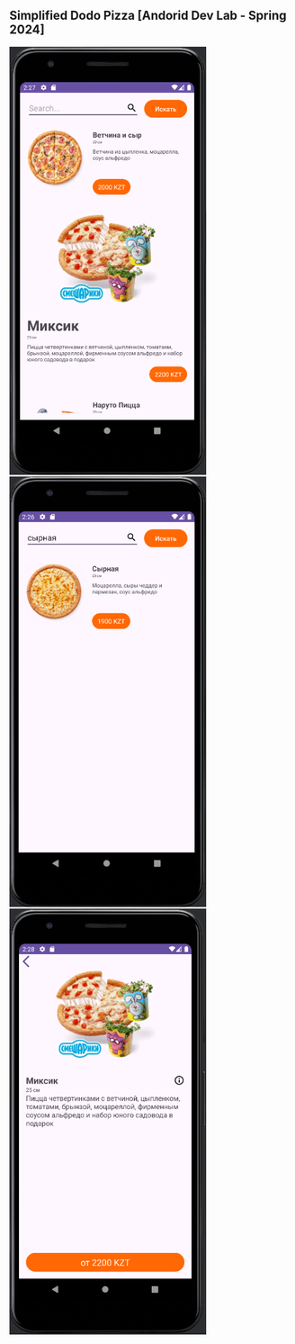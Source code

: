 Simplified Dodo Pizza [Andorid Dev Lab - Spring 2024]
-----------
<p float="left">
  <img src="https://github.com/AlishpanovSultan/Android-Dev/blob/main/Lab1/images/main_page.png" width="350" />
  <img src="https://github.com/AlishpanovSultan/Android-Dev/blob/main/Lab1/images/search_working.png" width="350" /> 
  <img src="https://github.com/AlishpanovSultan/Android-Dev/blob/main/Lab1/images/details_page.png" width="350" />
</p>

